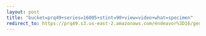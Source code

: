 ```yaml
---
layout: post
title: "bucket=prq49+series=16005+stint=90+view=video+what=specimen"
redirect_to: https://prq49.s3.us-east-2.amazonaws.com/endeavor%3D16/genomes/stage%3D0%2Bwhat%3Dgenerated/stint%3D90/series%3D16005/a%3Dgenome%2Bcriteria%3Dabundance%2Bmorph%3Dwildtype%2Bproc%3D0%2Bseries%3D16005%2Bstint%3D90%2Bthread%3D0%2Bvariation%3Dmaster%2Bext%3D.json.gz
---
```

